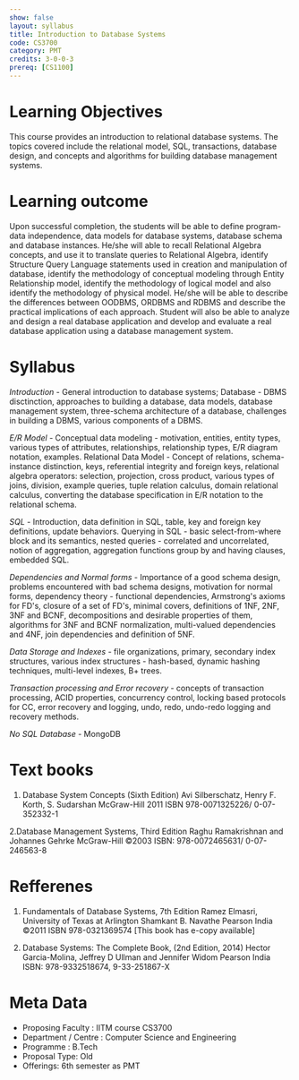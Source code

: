 ```yaml
---
show: false
layout: syllabus
title: Introduction to Database Systems 
code: CS3700
category: PMT
credits: 3-0-0-3
prereq: [CS1100]
---
```

# Learning Objectives

This course provides an introduction to relational database systems. The topics covered include the relational model, SQL, transactions, database design, and concepts and algorithms for building database management systems. 

# Learning outcome

Upon successful completion, the students will be able to  define program-data independence, data models for database systems, database schema and database instances. He/she will able to recall Relational Algebra concepts, and use it to translate queries to Relational Algebra, identify Structure Query Language statements used in creation and manipulation of database, identify the methodology of conceptual modeling through Entity Relationship model, identify the methodology of logical model  and also identify the methodology of physical model.
 He/she will be able to describe the differences between OODBMS, ORDBMS and
RDBMS and describe the practical implications of each approach. Student will also be able to analyze and design a real database application and develop and evaluate a real database application using a database management system.

# Syllabus

*Introduction* - General introduction to database systems; Database - DBMS disctinction, approaches to building a database, data models, database management system, three-schema architecture of a database, challenges in building a DBMS, various components of a DBMS. 

*E/R Model* - Conceptual data modeling - motivation, entities, entity types, various types of attributes, relationships, relationship types, E/R diagram notation, examples. Relational Data Model - Concept of relations, schema-instance distinction, keys, referential integrity and foreign keys, relational algebra operators: selection, projection, cross product, various types of joins, division, example queries, tuple relation calculus, domain relational calculus, converting the database specification in E/R notation to the relational schema. 

*SQL* - Introduction, data definition in SQL, table, key and foreign key definitions, update behaviors. Querying in SQL - basic select-from-where block and its semantics, nested queries - correlated and uncorrelated, notion of aggregation, aggregation functions group by and having clauses, embedded SQL. 

*Dependencies and Normal forms* - Importance of a good schema design, problems encountered with bad schema designs, motivation for normal forms, dependency theory - functional dependencies, Armstrong's axioms for FD's, closure of a set of FD's, minimal covers, definitions of 1NF, 2NF, 3NF and BCNF, decompositions and desirable properties of them, algorithms for 3NF and BCNF normalization, multi-valued dependencies and 4NF, join dependencies and definition of 5NF. 

*Data Storage and Indexes* - file organizations, primary, secondary index structures, various index structures - hash-based, dynamic hashing techniques, multi-level indexes, B+ trees. 

*Transaction processing and Error recovery* - concepts of transaction processing, ACID properties, concurrency control, locking based protocols for CC, error recovery and logging, undo, redo, undo-redo logging and recovery methods.

*No SQL Database* - MongoDB

# Text books

1. Database System Concepts (Sixth Edition)
Avi Silberschatz, Henry F. Korth, S. Sudarshan
McGraw-Hill 2011
ISBN 978-0071325226/ 0-07-352332-1

2.Database Management Systems, Third Edition 
Raghu Ramakrishnan and Johannes Gehrke
McGraw-Hill ©2003
ISBN: 978-0072465631/ 0-07-246563-8

# Refferenes

1. Fundamentals of Database Systems, 7th Edition
Ramez Elmasri, University of Texas at Arlington Shamkant B. Navathe
Pearson India ©2011
ISBN 978-0321369574
[This book has e-copy available]


2. Database Systems: The Complete Book, (2nd Edition, 2014)
Hector Garcia-Molina, Jeffrey D Ullman and Jennifer Widom
Pearson India
ISBN: 978-9332518674,    9-33-251867-X

# Meta Data	 	 	
 
* Proposing Faculty : IITM course CS3700
* Department / Centre : Computer Science and Engineering
* Programme : B.Tech
* Proposal Type: Old 
* Offerings: 6th semester as PMT 
